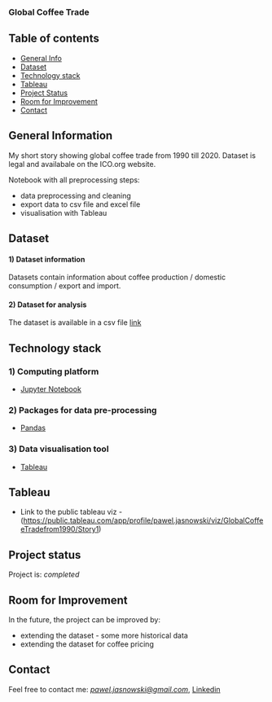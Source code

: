 
### Global Coffee Trade

## Table of contents
* [General Info](#general-information)
* [Dataset](#dataset)
* [Technology stack](#technology-stack)
* [Tableau](#tableau)
* [Project Status](#project-status)
* [Room for Improvement](#room-for-improvement)
* [Contact](#contact)

## General Information
My short story showing global coffee trade from 1990 till 2020. Dataset is legal and availabale on the ICO.org website. 

Notebook with all preprocessing steps:
- data preprocessing and cleaning
- export data to csv file and excel file
- visualisation with Tableau

## Dataset

#### 1) Dataset information

Datasets contain information about coffee production / domestic consumption / export and import. 

#### 2) Dataset for analysis

The dataset is available in a csv file [link](https://www.ico.org/new_historical.asp)

## Technology stack

### 1) Computing platform

- [Jupyter Notebook](https://jupyter.org/)

### 2) Packages for data pre-processing

- [Pandas](https://numpy.org/)

### 3) Data visualisation tool

- [Tableau](https://www.tableau.com/)

## Tableau
 - Link to the public tableau viz - (https://public.tableau.com/app/profile/pawel.jasnowski/viz/GlobalCoffeeTradefrom1990/Story1)

## Project status

Project is: *completed* 

## Room for Improvement

In the future, the project can be improved by:

- extending the dataset - some more historical data
- extending the dataset for coffee pricing

## Contact

Feel free to contact me: *pawel.jasnowski@gmail.com*, [Linkedin](https://www.linkedin.com/in/pawel-jasnowski/)
